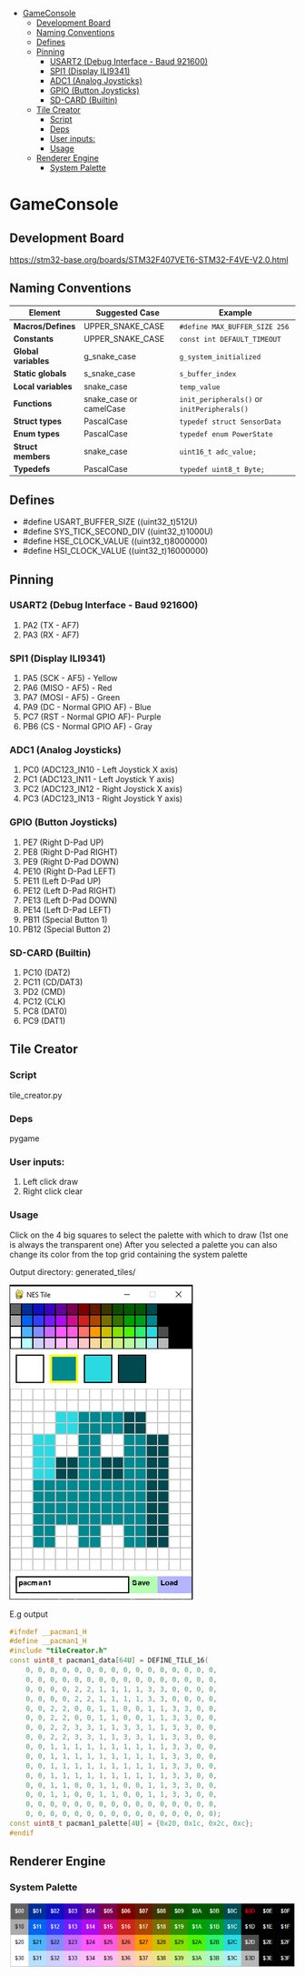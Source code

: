 - [GameConsole](#gameconsole)
	- [Development Board](#development-board)
	- [Naming Conventions](#naming-conventions)
	- [Defines](#defines)
	- [Pinning](#pinning)
		- [USART2 (Debug Interface - Baud 921600)](#usart2-debug-interface---baud-921600)
		- [SPI1 (Display ILI9341)](#spi1-display-ili9341)
		- [ADC1 (Analog Joysticks)](#adc1-analog-joysticks)
		- [GPIO (Button Joysticks)](#gpio-button-joysticks)
		- [SD-CARD (Builtin)](#sd-card-builtin)
	- [Tile Creator](#tile-creator)
		- [Script](#script)
		- [Deps](#deps)
		- [User inputs:](#user-inputs)
		- [Usage](#usage)
	- [Renderer Engine](#renderer-engine)
		- [System Palette](#system-palette)


# GameConsole
## Development Board
https://stm32-base.org/boards/STM32F407VET6-STM32-F4VE-V2.0.html

## Naming Conventions 

| Element              | Suggested Case          | Example                                     |
| -------------------- | ----------------------- | ------------------------------------------- |
| **Macros/Defines**   | UPPER_SNAKE_CASE        | `#define MAX_BUFFER_SIZE 256`               |
| **Constants**        | UPPER_SNAKE_CASE        | `const int DEFAULT_TIMEOUT`                 |
| **Global variables** | g_snake_case            | `g_system_initialized`                      |
| **Static globals**   | s_snake_case            | `s_buffer_index`                            |
| **Local variables**  | snake_case              | `temp_value`                                |
| **Functions**        | snake_case or camelCase | `init_peripherals()` or `initPeripherals()` |
| **Struct types**     | PascalCase              | `typedef struct SensorData`                 |
| **Enum types**       | PascalCase              | `typedef enum PowerState`                   |
| **Struct members**   | snake_case              | `uint16_t adc_value;`                       |
| **Typedefs**         | PascalCase              | `typedef uint8_t Byte;`                     |

## Defines
- #define USART_BUFFER_SIZE ((uint32_t)512U)
- #define SYS_TICK_SECOND_DIV ((uint32_t)1000U)
- #define HSE_CLOCK_VALUE ((uint32_t)8000000)
- #define HSI_CLOCK_VALUE ((uint32_t)16000000)

## Pinning
### USART2 (Debug Interface - Baud 921600) 
1. PA2 (TX - AF7)
2. PA3 (RX - AF7)

### SPI1 (Display ILI9341) 
1. PA5 (SCK - AF5)  - Yellow
2. PA6 (MISO - AF5) - Red
3. PA7 (MOSI - AF5) - Green
4. PA9 (DC - Normal GPIO AF) - Blue
5. PC7 (RST - Normal GPIO AF)- Purple
6. PB6 (CS - Normal GPIO AF) - Gray

### ADC1 (Analog Joysticks)
1. PC0 (ADC123_IN10 - Left Joystick X axis)
2. PC1 (ADC123_IN11 - Left Joystick Y axis)
3. PC2 (ADC123_IN12 - Right Joystick X axis)
4. PC3 (ADC123_IN13 - Right Joystick Y axis)

### GPIO (Button Joysticks)
1. PE7 (Right D-Pad UP)
2. PE8 (Right D-Pad RIGHT)
3. PE9 (Right D-Pad DOWN)
4. PE10 (Right D-Pad LEFT)
5. PE11 (Left D-Pad UP)
6. PE12 (Left D-Pad RIGHT)
7. PE13 (Left D-Pad DOWN)
8. PE14 (Left D-Pad LEFT)
9. PB11 (Special Button 1)
10. PB12 (Special Button 2)

### SD-CARD (Builtin)
1. PC10 (DAT2)
2. PC11 (CD/DAT3)
3. PD2 (CMD)
4. PC12 (CLK)
5. PC8 (DAT0)
6. PC9 (DAT1)


## Tile Creator

### Script
tile_creator.py

### Deps
pygame

### User inputs:
1. Left click draw
2. Right click clear

### Usage
Click on the 4 big squares to select the palette with which to draw (1st one is always the transparent one)
After you selected a palette you can also change its color from the top grid containing the system palette

Output directory: generated_tiles/

![alt text](docu/tile_creator_docu.png)

E.g output

```c++
#ifndef __pacman1_H
#define __pacman1_H
#include "tileCreator.h"
const uint8_t pacman1_data[64U] = DEFINE_TILE_16(
	0, 0, 0, 0, 0, 0, 0, 0, 0, 0, 0, 0, 0, 0, 0, 0,
	0, 0, 0, 0, 0, 0, 0, 0, 0, 0, 0, 0, 0, 0, 0, 0,
	0, 0, 0, 0, 2, 2, 1, 1, 1, 1, 3, 3, 0, 0, 0, 0,
	0, 0, 0, 0, 2, 2, 1, 1, 1, 1, 3, 3, 0, 0, 0, 0,
	0, 0, 2, 2, 0, 0, 1, 1, 0, 0, 1, 1, 3, 3, 0, 0,
	0, 0, 2, 2, 0, 0, 1, 1, 0, 0, 1, 1, 3, 3, 0, 0,
	0, 0, 2, 2, 3, 3, 1, 1, 3, 3, 1, 1, 3, 3, 0, 0,
	0, 0, 2, 2, 3, 3, 1, 1, 3, 3, 1, 1, 3, 3, 0, 0,
	0, 0, 1, 1, 1, 1, 1, 1, 1, 1, 1, 1, 3, 3, 0, 0,
	0, 0, 1, 1, 1, 1, 1, 1, 1, 1, 1, 1, 3, 3, 0, 0,
	0, 0, 1, 1, 1, 1, 1, 1, 1, 1, 1, 1, 3, 3, 0, 0,
	0, 0, 1, 1, 1, 1, 1, 1, 1, 1, 1, 1, 3, 3, 0, 0,
	0, 0, 1, 1, 0, 0, 1, 1, 0, 0, 1, 1, 3, 3, 0, 0,
	0, 0, 1, 1, 0, 0, 1, 1, 0, 0, 1, 1, 3, 3, 0, 0,
	0, 0, 0, 0, 0, 0, 0, 0, 0, 0, 0, 0, 0, 0, 0, 0,
	0, 0, 0, 0, 0, 0, 0, 0, 0, 0, 0, 0, 0, 0, 0, 0);
const uint8_t pacman1_palette[4U] = {0x20, 0x1c, 0x2c, 0xc};
#endif

```

## Renderer Engine
### System Palette
![system_palette](docu/system_palette.png)
